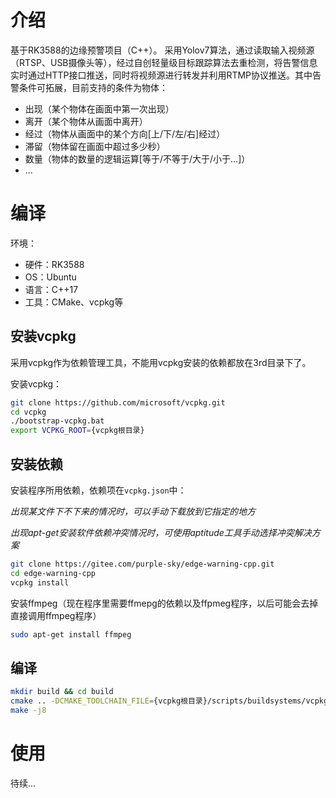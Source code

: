 # 介绍
基于RK3588的边缘预警项目（C++）。
采用Yolov7算法，通过读取输入视频源（RTSP、USB摄像头等），经过自创轻量级目标跟踪算法去重检测，将告警信息实时通过HTTP接口推送，同时将视频源进行转发并利用RTMP协议推送。其中告警条件可拓展，目前支持的条件为物体：
* 出现（某个物体在画面中第一次出现）
* 离开（某个物体从画面中离开）
* 经过（物体从画面中的某个方向[上/下/左/右]经过）
* 滞留（物体留在画面中超过多少秒）
* 数量（物体的数量的逻辑运算[等于/不等于/大于/小于...]）
* ...

# 编译
环境：
* 硬件：RK3588
* OS：Ubuntu
* 语言：C++17
* 工具：CMake、vcpkg等

## 安装vcpkg
采用vcpkg作为依赖管理工具，不能用vcpkg安装的依赖都放在3rd目录下了。

安装vcpkg：
```bash
git clone https://github.com/microsoft/vcpkg.git
cd vcpkg
./bootstrap-vcpkg.bat
export VCPKG_ROOT={vcpkg根目录}
```

## 安装依赖

安装程序所用依赖，依赖项在`vcpkg.json`中：

*出现某文件下不下来的情况时，可以手动下载放到它指定的地方*

*出现apt-get安装软件依赖冲突情况时，可使用aptitude工具手动选择冲突解决方案*

```bash
git clone https://gitee.com/purple-sky/edge-warning-cpp.git
cd edge-warning-cpp
vcpkg install
```

安装ffmpeg（现在程序里需要ffmepg的依赖以及ffpmeg程序，以后可能会去掉直接调用ffmpeg程序）
```bash
sudo apt-get install ffmpeg
```

## 编译
```bash
mkdir build && cd build
cmake .. -DCMAKE_TOOLCHAIN_FILE={vcpkg根目录}/scripts/buildsystems/vcpkg.cmake
make -j8
```

# 使用
待续...